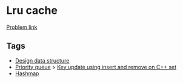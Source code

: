 # Lru cache

[Problem link](https://leetcode.com/problems/lru-cache)

## Tags

* [Design data structure](/README.md#Design_data_structure)
* [Priority queue](/README.md#Priority_queue) > [Key update using insert and remove on C++ set](/README.md#Priority_queue-Key_update_using_insert_and_remove_on_C___set)
* [Hashmap](/README.md#Hashmap)
